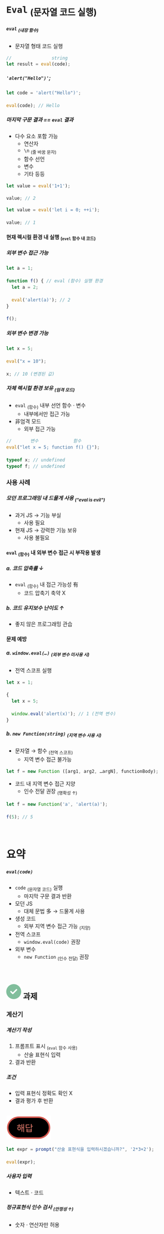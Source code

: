 `Eval` <sub>(문자열 코드 실행)</sub>
====

##### `eval` <sub>(내장 함수)</sub>
- 문자열 형태 코드 실행
```javascript
//               string
let result = eval(code);
```

##### `'alert("Hello")'`;
```javascript
let code = 'alert("Hello")';

eval(code); // Hello
```

##### 마지막 구문 결과 == `eval` 결과
- 다수 요소 포함 가능
  - 연산자
  - `\n` <sub>(줄 바꿈 문자)</sub>
  - 함수 선언
  - 변수
  - 기타 등등
```javascript
let value = eval('1+1');

value; // 2
```
```javascript
let value = eval('let i = 0; ++i');

value; // 1
```

#### 현재 렉시컬 환경 내 실행 <sub>(`evel` 함수 내 코드)</sub>

##### 외부 변수 접근 가능
```javascript
let a = 1;

function f() { // eval (함수) 실행 환경
  let a = 2;

  eval('alert(a)'); // 2
}

f();
```

##### 외부 변수 변경 가능
```javascript
let x = 5;

eval("x = 10");

x; // 10 (변경된 값)
```

##### 자체 렉시컬 환경 보유 <sub>(엄격 모드)</sub>
- `eval` <sub>(함수)</sub> 내부 선언 함수 · 변수
  - 내부에서만 접근 가능
- 非엄격 모드
  - 외부 접근 가능
```javascript
//       변수             함수
eval("let x = 5; function f() {}");

typeof x; // undefined
typeof f; // undefined
```

### 사용 사례

##### 모던 프로그래밍 내 드물게 사용 <sub>(_"eval is evil"_)</sub>
- 과거 JS → 기능 부실
  - 사용 필요
- 현재 JS → 강력한 기능 보유
  - 사용 불필요

#### `eval` <sub>(함수)</sub> 내 외부 변수 접근 시 부작용 발생

##### a. 코드 압축률 ↓
- `eval` <sub>(함수)</sub> 내 접근 가능성 有
  - 코드 압축기 축약 X

##### b. 코드 유지보수 난이도 ↑
- 좋지 않은 프로그래밍 관습

#### 문제 예방

##### a. `window.eval(…)` <sub>(외부 변수 미사용 시)</sub>
- 전역 스코프 실행
```javascript
let x = 1;

{
  let x = 5;

  window.eval('alert(x)'); // 1 (전역 변수)
}
```

##### b. `new Function(string)` <sub>(지역 변수 사용 시)</sub>
- 문자열 → 함수 <sub>(전역 스코프)</sub>
  - 지역 변수 접근 불가능
```javascript
let f = new Function ([arg1, arg2, …argN], functionBody);
```
- 코드 내 지역 변수 접근 지양
  - 인수 전달 권장 <sub>(명확성 ↑)</sub>
```javascript
let f = new Function('a', 'alert(a)');

f(5); // 5
```

<br />

요약
====

##### `eval(code)`
- `code` <sub>(문자열 코드)</sub> 실행
  - 마지막 구문 결과 반환
- 모던 JS
  - 대체 문법 多 → 드물게 사용
- 생성 코드
  - 외부 지역 변수 접근 가능 <sub>(지양)</sub>
- 전역 스코프
  - `window.eval(code)` 권장
- 외부 변수
  - `new Function` <sub>(인수 전달)</sub> 권장

<br />

## <img src="../../images/commons/icons/circle-check-solid.svg" /> 과제

### 계산기

##### 계산기 작성
1. 프롬프트 표시 <sub>(`eval` 함수 사용)</sub>
   - 산술 표현식 입력
2. 결과 반환

##### 조건
- 입력 표현식 정확도 확인 X
- 결과 평가 후 반환

<br />

<img src="../../images/commons/icons/circle-answer.svg" />

```javascript
let expr = prompt("산술 표현식을 입력하시겠습니까?", '2*3+2');

eval(expr);
```

##### 사용자 입력
- 텍스트 · 코드

##### 정규표현식 인수 검사 <sub>(안정성 ↑)</sub>
- 숫자 · 연산자만 허용
